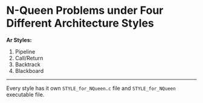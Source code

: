 N-Queen Problems under Four Different Architecture Styles
=====

**Ar Styles:**
1. Pipeline
2. Call/Return
3. Backtrack
4. Blackboard

-----

Every style has it own `STYLE_for_NQueen.c` file and `STYLE_for_NQueen` executable file.
